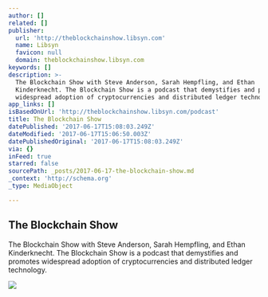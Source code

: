 ```yaml
---
author: []
related: []
publisher:
  url: 'http://theblockchainshow.libsyn.com'
  name: Libsyn
  favicon: null
  domain: theblockchainshow.libsyn.com
keywords: []
description: >-
  The Blockchain Show with Steve Anderson, Sarah Hempfling, and Ethan
  Kinderknecht. The Blockchain Show is a podcast that demystifies and promotes
  widespread adoption of cryptocurrencies and distributed ledger technology.
app_links: []
isBasedOnUrl: 'http://theblockchainshow.libsyn.com/podcast'
title: The Blockchain Show
datePublished: '2017-06-17T15:08:03.249Z'
dateModified: '2017-06-17T15:06:50.003Z'
datePublishedOriginal: '2017-06-17T15:08:03.249Z'
via: {}
inFeed: true
starred: false
sourcePath: _posts/2017-06-17-the-blockchain-show.md
_context: 'http://schema.org'
_type: MediaObject

---
```

<article style=""><h1>The Blockchain Show</h1><p>The Blockchain Show with Steve Anderson, Sarah Hempfling, and Ethan Kinderknecht. The Blockchain Show is a podcast that demystifies and promotes widespread adoption of cryptocurrencies and distributed ledger technology.</p><img src="http://assets.libsyn.com/content/14323159?height=250&amp;width=250" /></article>